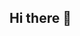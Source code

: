 ## Hi there 👋

<!--
**Emna-Ben-Nasr/Emna-Ben-Nasr** is a ✨ _special_ ✨ repository because its `README.md` (this file) appears on your GitHub profile.

Here are some ideas to get you started:

- 🔭 I’m currently working on an angular project
- 🌱 I’m currently learning cloud
- 👯 I’m looking to collaborate on web projects
-->
